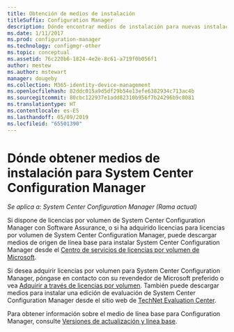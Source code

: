 ```yaml
---
title: Obtención de medios de instalación
titleSuffix: Configuration Manager
description: Dónde encontrar medios de instalación para nuevas instalaciones de System Center Configuration Manager.
ms.date: 1/11/2017
ms.prod: configuration-manager
ms.technology: configmgr-other
ms.topic: conceptual
ms.assetid: 76c220b6-1824-4e2e-8c61-a719f0b056f1
author: mestew
ms.author: mstewart
manager: dougeby
ms.collection: M365-identity-device-management
ms.openlocfilehash: 82ddc015a9d5df29b54e13efe6382934c713ac4b
ms.sourcegitcommit: 80cbc122937e1add82310b956f7b24296b9c8081
ms.translationtype: HT
ms.contentlocale: es-ES
ms.lasthandoff: 05/09/2019
ms.locfileid: "65501390"
---
```

# <a name="where-to-get-installation-media-for-system-center-configuration-manager"></a>Dónde obtener medios de instalación para System Center Configuration Manager

*Se aplica a: System Center Configuration Manager (Rama actual)*

Si dispone de licencias por volumen de System Center Configuration Manager con Software Assurance, o si ha adquirido licencias para licencias por volumen de System Center Configuration Manager, puede descargar medios de origen de línea base para instalar System Center Configuration Manager desde el [Centro de servicios de licencias por volumen de Microsoft](https://www.microsoft.com/Licensing/servicecenter/default.aspx).   

Si desea adquirir licencias por volumen para System Center Configuration Manager, póngase en contacto con su revendedor de Microsoft preferido o vea [Adquirir a través de licencias por volumen]( https://www.microsoft.com/Licensing/how-to-buy/how-to-buy.aspx). También puede descargar medios para instalar una edición de evaluación de System Center Configuration Manager desde el sitio web de [TechNet Evaluation Center]( https://www.microsoft.com/en-us/evalcenter/evaluate-system-center-configuration-manager-and-endpoint-protection).

Para obtener información sobre el medio de línea base para Configuration Manager, consulte [Versiones de actualización y línea base](/sccm/core/servers/manage/updates#a-namebkmkbaselinesa-baseline-and-update-versions).

